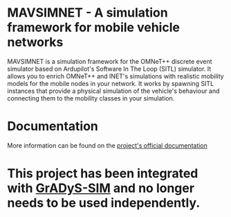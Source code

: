 # MAVSIMNET - A simulation framework for mobile vehicle networks

MAVSIMNET is a simulation framework for the OMNeT++ discrete event simulator based on Ardupilot's Software In The Loop (SITL) simulator. It allows you to enrich OMNeT++ and INET's simulations with realistic mobility models for the mobile nodes in your network. It works by spawning SITL instances that provide a physical simulation of the vehicle's behaviour and connecting them to the mobility classes in your simulation.

# Documentation
More information can be found on the [project's official documentation](https://thlamz.github.io/MAVSIMNET/)

# This project has been integrated with [GrADyS-SIM](https://github.com/Project-GrADyS/gradys-simulations) and no longer needs to be used independently.
